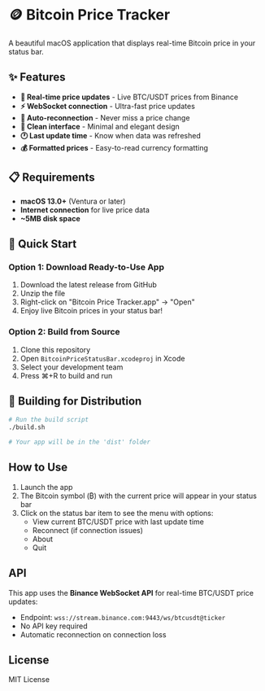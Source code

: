 # 🪙 Bitcoin Price Tracker

A beautiful macOS application that displays real-time Bitcoin price in your status bar.

## ✨ Features

- **🔴 Real-time price updates** - Live BTC/USDT prices from Binance
- **⚡ WebSocket connection** - Ultra-fast price updates
- **🔄 Auto-reconnection** - Never miss a price change
- **🎨 Clean interface** - Minimal and elegant design
- **🕐 Last update time** - Know when data was refreshed
- **💰 Formatted prices** - Easy-to-read currency formatting

## 📋 Requirements

- **macOS 13.0+** (Ventura or later)
- **Internet connection** for live price data
- **~5MB disk space**

## 🚀 Quick Start

### Option 1: Download Ready-to-Use App
1. Download the latest release from GitHub
2. Unzip the file
3. Right-click on "Bitcoin Price Tracker.app" → "Open"
4. Enjoy live Bitcoin prices in your status bar!

### Option 2: Build from Source
1. Clone this repository
2. Open `BitcoinPriceStatusBar.xcodeproj` in Xcode
3. Select your development team
4. Press ⌘+R to build and run

## 🔨 Building for Distribution

```bash
# Run the build script
./build.sh

# Your app will be in the 'dist' folder
```

## How to Use

1. Launch the app
2. The Bitcoin symbol (₿) with the current price will appear in your status bar
3. Click on the status bar item to see the menu with options:
   - View current BTC/USDT price with last update time
   - Reconnect (if connection issues)
   - About
   - Quit

## API

This app uses the **Binance WebSocket API** for real-time BTC/USDT price updates:
- Endpoint: `wss://stream.binance.com:9443/ws/btcusdt@ticker`
- No API key required
- Automatic reconnection on connection loss

## License

MIT License